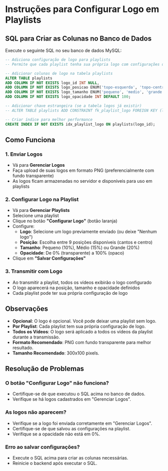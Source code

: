 # Instruções para Configurar Logo em Playlists

## SQL para Criar as Colunas no Banco de Dados

Execute o seguinte SQL no seu banco de dados MySQL:

```sql
-- Adiciona configuração de logo para playlists
-- Permite que cada playlist tenha sua própria logo com configurações de posição, tamanho e opacidade

-- Adicionar colunas de logo na tabela playlists
ALTER TABLE playlists
ADD COLUMN IF NOT EXISTS logo_id INT NULL,
ADD COLUMN IF NOT EXISTS logo_posicao ENUM('topo-esquerda', 'topo-centro', 'topo-direita', 'centro-esquerda', 'centro', 'centro-direita', 'baixo-esquerda', 'baixo-centro', 'baixo-direita') DEFAULT 'topo-direita',
ADD COLUMN IF NOT EXISTS logo_tamanho ENUM('pequeno', 'medio', 'grande') DEFAULT 'medio',
ADD COLUMN IF NOT EXISTS logo_opacidade INT DEFAULT 100;

-- Adicionar chave estrangeira (se a tabela logos já existir)
-- ALTER TABLE playlists ADD CONSTRAINT fk_playlist_logo FOREIGN KEY (logo_id) REFERENCES logos(id) ON DELETE SET NULL;

-- Criar índice para melhor performance
CREATE INDEX IF NOT EXISTS idx_playlist_logo ON playlists(logo_id);
```

## Como Funciona

### 1. **Enviar Logos**
   - Vá para **Gerenciar Logos**
   - Faça upload de suas logos em formato PNG (preferencialmente com fundo transparente)
   - As logos ficam armazenadas no servidor e disponíveis para uso em playlists

### 2. **Configurar Logo na Playlist**
   - Vá para **Gerenciar Playlists**
   - Selecione uma playlist
   - Clique no botão **"Configurar Logo"** (botão laranja)
   - Configure:
     - **Logo**: Selecione um logo previamente enviado (ou deixe "Nenhum logo")
     - **Posição**: Escolha entre 9 posições disponíveis (cantos e centro)
     - **Tamanho**: Pequeno (10%), Médio (15%) ou Grande (20%)
     - **Opacidade**: De 0% (transparente) a 100% (opaco)
   - Clique em **"Salvar Configurações"**

### 3. **Transmitir com Logo**
   - Ao transmitir a playlist, todos os vídeos exibirão o logo configurado
   - O logo aparecerá na posição, tamanho e opacidade definidos
   - Cada playlist pode ter sua própria configuração de logo

## Observações

- **Opcional**: O logo é opcional. Você pode deixar uma playlist sem logo.
- **Por Playlist**: Cada playlist tem sua própria configuração de logo.
- **Todos os Vídeos**: O logo será aplicado a todos os vídeos da playlist durante a transmissão.
- **Formato Recomendado**: PNG com fundo transparente para melhor resultado.
- **Tamanho Recomendado**: 300x100 pixels.

## Resolução de Problemas

### O botão "Configurar Logo" não funciona?
- Certifique-se de que executou o SQL acima no banco de dados.
- Verifique se há logos cadastrados em "Gerenciar Logos".

### As logos não aparecem?
- Verifique se a logo foi enviada corretamente em "Gerenciar Logos".
- Certifique-se de que salvou as configurações na playlist.
- Verifique se a opacidade não está em 0%.

### Erro ao salvar configurações?
- Execute o SQL acima para criar as colunas necessárias.
- Reinicie o backend após executar o SQL.
